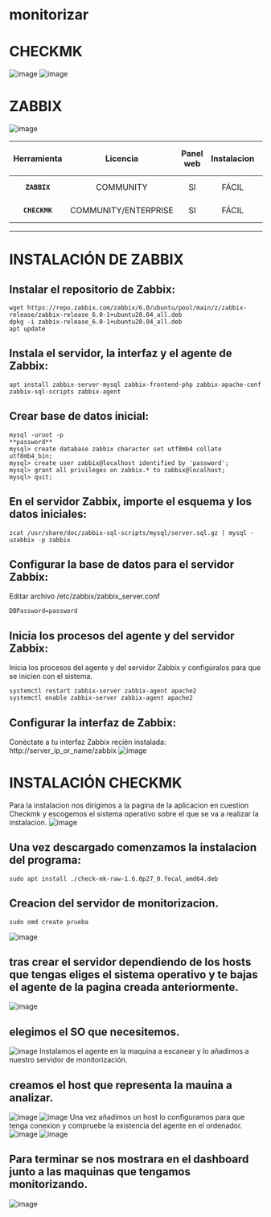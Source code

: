 # monitorizar

 
 # CHECKMK
 ![image](https://user-images.githubusercontent.com/94168011/165063328-b8fde21d-4f62-4e37-8d85-a55de91efad8.png)
 ![image](https://user-images.githubusercontent.com/94168011/165064102-16daba08-4348-4aee-bb7a-e32074a27eed.png)
# ZABBIX
![image](https://user-images.githubusercontent.com/94168147/165064331-6caea90e-eb72-4d93-b4d2-1e072a07ab94.png)






| Herramienta | Licencia | Panel web | Instalacion | Mapa de red | Comunidad | Reglas Preconfiguradas | Dashboard Configurable | Configuracion de Plugins | Alertas | Multiplataforma |
:---------:|:---------:|:---------:|:---------:|:---------:|:---------:|:---------:|:---------:|:---------:|:---------:|:---------:|
 **`ZABBIX`** | COMMUNITY | SI | FÁCIL | SI | ACTIVA | MÚLTIPLES REGLAS | ALTA CONFIGURACIÓN | SI | SI | WINDOWS/LINUX |
 **`CHECKMK`** | COMMUNITY/ENTERPRISE| SI  | FÁCIL | SI | ACTIVA | MÚLTIPLES REGLAS | ALTA CONFIGURACIÓN | SI | SI | LINUX |

---------------------------------------------------------------------------------------------

# INSTALACIÓN DE ZABBIX
## Instalar el repositorio de Zabbix:
```
wget https://repo.zabbix.com/zabbix/6.0/ubuntu/pool/main/z/zabbix-release/zabbix-release_6.0-1+ubuntu20.04_all.deb
dpkg -i zabbix-release_6.0-1+ubuntu20.04_all.deb
apt update
```
## Instala el servidor, la interfaz y el agente de Zabbix:
```
apt install zabbix-server-mysql zabbix-frontend-php zabbix-apache-conf zabbix-sql-scripts zabbix-agent
```
## Crear base de datos inicial:
```
mysql -uroot -p
**password**
mysql> create database zabbix character set utf8mb4 collate utf8mb4_bin;
mysql> create user zabbix@localhost identified by 'password';
mysql> grant all privileges on zabbix.* to zabbix@localhost;
mysql> quit;
```
## En el servidor Zabbix, importe el esquema y los datos iniciales:
```
zcat /usr/share/doc/zabbix-sql-scripts/mysql/server.sql.gz | mysql -uzabbix -p zabbix
```
## Configurar la base de datos para el servidor Zabbix:
Editar archivo /etc/zabbix/zabbix_server.conf
```
DBPassword=password
```
## Inicia los procesos del agente y del servidor Zabbix:
Inicia los procesos del agente y del servidor Zabbix y configúralos para que se inicien con el sistema.
```
systemctl restart zabbix-server zabbix-agent apache2
systemctl enable zabbix-server zabbix-agent apache2
```
## Configurar la interfaz de Zabbix:
Conéctate a tu interfaz Zabbix recién instalada: http://server_ip_or_name/zabbix
![image](https://user-images.githubusercontent.com/94168147/165143989-6f90876f-76c8-49cb-b37c-90ef25418215.png)

# INSTALACIÓN CHECKMK
Para la instalacion nos dirigimos a la pagina de la aplicacion en cuestion Checkmk y escogemos el sistema operativo sobre el que se va a realizar la instalacion.
![image](https://user-images.githubusercontent.com/94168011/165365853-8ac40f2d-4005-4ef4-8e4c-6eb8d4e50abf.png)

## Una vez descargado comenzamos la instalacion del programa:
```
sudo apt install ./check-mk-raw-1.6.0p27_0.focal_amd64.deb
```
## Creacion del servidor de monitorizacion.
```
sudo omd create prueba
```
![image](https://user-images.githubusercontent.com/94168011/165368541-f92dd2f8-479f-4845-8cc9-184d7bbc0814.png)

## tras crear el servidor dependiendo de los hosts que tengas eliges el sistema operativo y te bajas el agente de la pagina creada anteriormente.
![image](https://user-images.githubusercontent.com/94168011/165369312-bd973648-a386-4ba3-8fda-d2deed8e674a.png)

## elegimos el SO que necesitemos.
![image](https://user-images.githubusercontent.com/94168011/165369427-4738b748-1a1c-4155-9c1a-a515a4bf0dc3.png)
Instalamos el agente en la maquina a escanear y lo añadimos a nuestro servidor de monitorización.

## creamos el host que representa la mauina a analizar.
![image](https://user-images.githubusercontent.com/94168011/165369786-581a7bc7-939b-47dd-ae78-6cbdf474cf37.png)
![image](https://user-images.githubusercontent.com/94168011/165369837-5bf549ce-da81-45cf-a8b5-322e32d3bb80.png)
Una vez añadimos un host lo configuramos para que tenga conexion y compruebe la existencia del agente en el ordenador.
![image](https://user-images.githubusercontent.com/94168011/165369967-e3b96121-2d23-485b-9c03-f6d2f9ba8906.png)
![image](https://user-images.githubusercontent.com/94168011/165370644-32b0a10e-be62-40c8-b7e8-aeddacf6b49d.png)
## Para terminar se nos mostrara en el dashboard junto a las maquinas que tengamos monitorizando.
![image](https://user-images.githubusercontent.com/94168011/165371028-126a09df-99b7-4b30-8eb4-c3c65121fc20.png)



